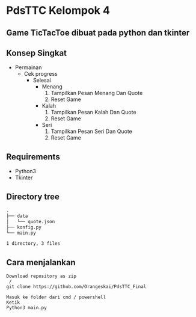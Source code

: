 # PdsTTC Kelompok 4

## Game TicTacToe dibuat pada python dan tkinter

## Konsep Singkat
- Permainan
  - Cek progress
    - Selesai
      - Menang
        1. Tampilkan Pesan Menang Dan Quote
        2. Reset Game
      - Kalah
        1. Tampilkan Pesan Kalah Dan Quote
        2. Reset Game
      - Seri
        1. Tampilkan Pesan Seri Dan Quote
        2. Reset Game

## Requirements 
- Python3
- Tkinter

## Directory tree
```bash
.
├── data
│   └── quote.json
├── konfig.py
└── main.py

1 directory, 3 files
```

## Cara menjalankan
```
Download repository as zip
 / 
git clone https://github.com/Orangeskai/PdsTTC_Final

Masuk ke folder dari cmd / powershell
Ketik
Python3 main.py
```
